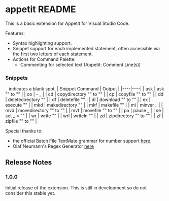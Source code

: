 # appetit README

This is a basic extension for Appetit for Visual Studio Code.

Features:
* Syntax highlighting support.
* Snippet support for each implemented statement, often accessible via the first two letters of each statement.
* Actions for Command Palette:
    * Commenting for selected text (Appetit: Comment Line(s))

### Snippets
`_` indicates a blank spot.
| Snippet Command | Output |
|----|----|
| ask | ask "" to "" |
| co | - _ |
| cd | copydirectory "" to "" |
| cp | copyfile "" to "" |
| dd | deletedirectory "" |
| df | deletefile "" |
| dl | download "" to "" |
| ex | execute "" |
| mkd | makedirectory "" |
| mkf | makefile "" |
| mi | minver _ |
| mvd | movedirectory "" to "" |
| mvf | movefile "" to "" |
| pa | pause _ |
| se | set _ = "" |
| wr | write "" |
| wrl | writeln "" |
| zd | zipdirectory "" to "" |
| zf | zipfile "" to "" |

Special thanks to:
- the official Batch File TextMate grammar for number support [here](https://github.com/microsoft/vscode/blob/main/extensions/bat/syntaxes/batchfile.tmLanguage.json).
- Olaf Neumann's Regex Generator [here](https://regex-generator.olafneumann.org/)

## Release Notes

### 1.0.0

Initial release of the extension. This is still in development so do not consider this stable yet.
